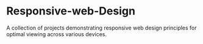 # Responsive-web-Design
A collection of projects demonstrating responsive web design principles for optimal viewing across various devices.
